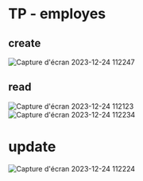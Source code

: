# TP - employes

## create

![Capture d'écran 2023-12-24 112247](https://github.com/mohamed-ali-agourram/TP-employes/assets/95295909/9ad05f72-e335-454c-8d6c-23ebfdc88f12)

## read
![Capture d'écran 2023-12-24 112123](https://github.com/mohamed-ali-agourram/TP-employes/assets/95295909/4f027a0c-d733-49c0-991b-1d2194738c57)
![Capture d'écran 2023-12-24 112234](https://github.com/mohamed-ali-agourram/TP-employes/assets/95295909/f942f14c-e6f6-4001-9df2-9c19fad221c2)

# update
![Capture d'écran 2023-12-24 112224](https://github.com/mohamed-ali-agourram/TP-employes/assets/95295909/765960c1-075d-4415-af70-813dc669089f)
